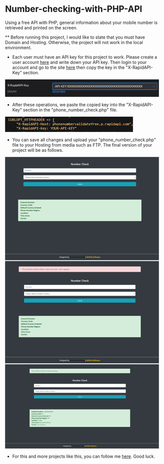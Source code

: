 # Number-checking-with-PHP-API
Using a free API with PHP, general information about your mobile number is retrieved and printed on the screen.

** Before running this project, I would like to state that you must have Domain and Hosting. Otherwise, the project will not work in the local environment.

- Each user must have an API key for this project to work. Please create a user account <a href="https://rapidapi.com/">here</a> and write down your API key.
Then login to your account and go to the site <a href="https://rapidapi.com/larroyouy70/api/phonenumbervalidatefree/">here</a> then copy the key in the "X-RapidAPI-Key" section.

<img src="img/api_key.png">


- After these operations, we paste the copied key into the "X-RapidAPI-Key" section in the "phone_number_check.php" file.


<img src="img/api_key_code.png">


- You can save all changes and upload your "phone_number_check.php" file to your Hosting from media such as FTP. The final version of your project will be as follows.


<img src="img/number_check_1.png">



<img src="img/number_check_2.png">



<img src="img/number_check_3.png">


- For this and more projects like this, you can follow me <a href="https://github.com/ycanga">here</a>. Good luck.
